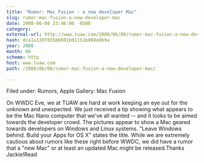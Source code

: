 ```yaml
---
title: "Rumor: Mac Fusion - a new developer Mac"
slug: rumor-mac-fusion-a-new-developer-mac
date: 2008-06-08 23:46:00 -0500
category: 
external-url: http://www.tuaw.com/2008/06/08/rumor-mac-fusion-a-new-developer-mac/
hash: dca1a139f835b6691b01151b969a9b9a
year: 2008
month: 06
scheme: http
host: www.tuaw.com
path: /2008/06/08/rumor-mac-fusion-a-new-developer-mac/

---
```


Filed under: Rumors, Apple
Gallery: Mac Fusion

   
On WWDC Eve, we at TUAW are hard at work keeping an eye out for the unknown and unexpected. We just received a tip showing what appears to be the Mac Nano computer that we've all wanted -- and it looks to be aimed towards the developer crowd. The pictures appear to show a Mac geared towards developers on Windows and Linux systems. "Leave Windows behind. Build your Apps for OS X" states the title. While we are extremely cautious about rumors like these right before WWDC, we did have a rumor that a "new Mac" or at least an updated Mac might be released.Thanks Jackie!Read
